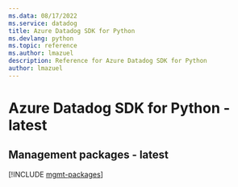 ```yaml
---
ms.data: 08/17/2022
ms.service: datadog
title: Azure Datadog SDK for Python
ms.devlang: python
ms.topic: reference
ms.author: lmazuel
description: Reference for Azure Datadog SDK for Python
author: lmazuel
---
```

# Azure Datadog SDK for Python - latest

## Management packages - latest
[!INCLUDE [mgmt-packages](datadog-mgmt-index.md)]